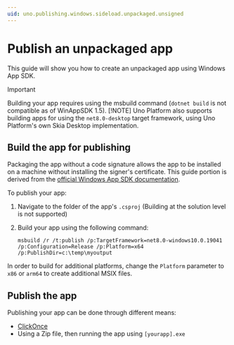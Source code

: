 ```yaml
---
uid: uno.publishing.windows.sideload.unpackaged.unsigned
---
```


# Publish an unpackaged app

This guide will show you how to create an unpackaged app using Windows App SDK.

> [!IMPORTANT]
> Building your app requires using the msbuild command (`dotnet build` is not compatible as of WinAppSDK 1.5).
> [!NOTE]
> Uno Platform also supports building apps for using the `net8.0-desktop` target framework, using Uno Platform's own Skia Desktop implementation.

## Build the app for publishing

Packaging the app without a code signature allows the app to be installed on a machine without installing the signer's certificate. This guide portion is derived from the [official Windows App SDK documentation](https://learn.microsoft.com/en-us/windows/msix/package/unsigned-package).

To publish your app:

1. Navigate to the folder of the app's `.csproj` (Building at the solution level is not supported)
2. Build your app using the following command:

    ```pwsh
    msbuild /r /t:publish /p:TargetFramework=net8.0-windows10.0.19041 /p:Configuration=Release /p:Platform=x64 /p:PublishDir=c:\temp\myoutput
    ```

In order to build for additional platforms, change the `Platform` parameter to `x86` or `arm64` to create additional MSIX files.

## Publish the app

Publishing your app can be done through different means:

- [ClickOnce](https://learn.microsoft.com/visualstudio/deployment/quickstart-deploy-using-clickonce-folder?view=vs-2022)
- Using a Zip file, then running the app using `[yourapp].exe`

